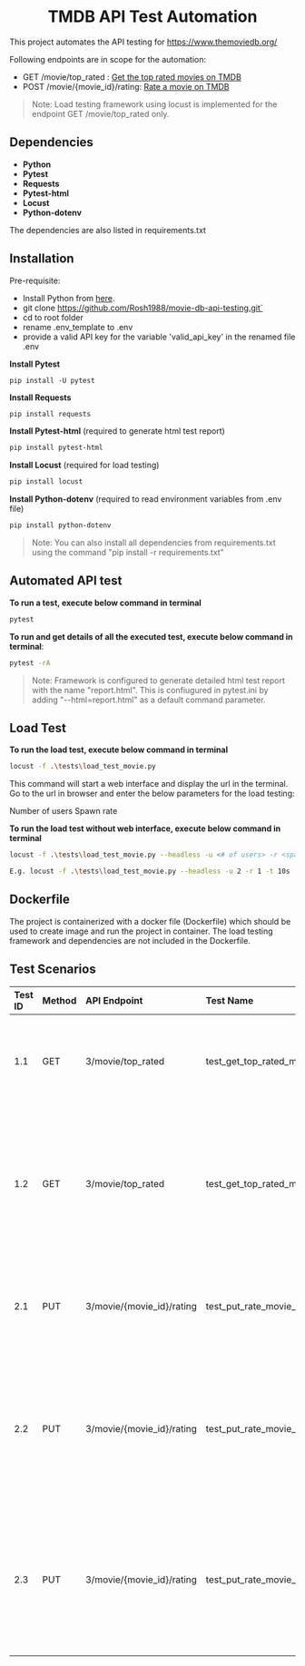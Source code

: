 <h1 align="center">TMDB API Test Automation</h1>

This project automates the API testing for https://www.themoviedb.org/

Following endpoints are in scope for the automation:

- GET /movie/top_rated : [Get the top rated movies on TMDB](https://developers.themoviedb.org/3/movies/get-top-rated-movies "Get the top rated movies on TMDB")
- POST /movie/{movie_id}/rating: [Rate a movie on TMDB](https://developers.themoviedb.org/3/movies/rate-movie "Rate a movie on TMDB")

> Note: Load testing framework using locust is implemented for the endpoint GET /movie/top_rated only.

## Dependencies

* __Python__
* __Pytest__
* __Requests__
* __Pytest-html__
* __Locust__
* __Python-dotenv__

The dependencies are also listed in requirements.txt

## Installation
Pre-requisite:
- Install Python from [here](https://www.python.org/downloads/ "here").
- git clone https://github.com/Rosh1988/movie-db-api-testing.git`
- cd to root folder
- rename .env_template to .env
- provide a valid API key for the variable 'valid_api_key' in the renamed file .env

__Install Pytest__
```shell
pip install -U pytest
```
__Install Requests__
```sh
pip install requests
```
__Install Pytest-html__ (required to generate html test report)
```sh
pip install pytest-html
```
__Install Locust__ (required for load testing)
```sh
pip install locust
```
__Install Python-dotenv__ (required to read environment variables from .env file)
```sh
pip install python-dotenv
```


> Note: You can also install all dependencies from requirements.txt using the command
"pip install -r requirements.txt"


## Automated API test

__To run a test, execute below command in terminal__

```sh
pytest
```

__To run and get details of all the executed test, execute below command in terminal__:
```sh
pytest -rA
```
> Note: Framework is configured to generate detailed html test report with the name "report.html". This is confiugured in pytest.ini by adding "--html=report.html" as a default command parameter.

## Load Test

__To run the load test, execute below command in terminal__

```sh
locust -f .\tests\load_test_movie.py
```
This command will start a web interface and display the url in the terminal. Go to the url in browser and enter the below parameters for the load testing:

Number of users
Spawn rate

__To run the load test without web interface, execute below command in terminal__

```sh
locust -f .\tests\load_test_movie.py --headless -u <# of users> -r <spawn rate> -t <total run time>

E.g. locust -f .\tests\load_test_movie.py --headless -u 2 -r 1 -t 10s
```

## Dockerfile

The project is containerized with a docker file (Dockerfile) which should be used to create image and run the project in container. The load testing framework and dependencies are not included in the Dockerfile.

## Test Scenarios

|Test ID   | Method | API Endpoint   | Test Name  |Test Steps   |Test Data   |Expected |
| :------------ | :------------ | :------------ | :------------ | :------------ | :------------ | :------------ |
|1.1   |GET |3/movie/top_rated   |test_get_top_rated_movies_status_code_200   |Provide Valid API Key   |valid_api_key   |The response contains status code 200 & status message "Success."   |
|1.2  |GET   |3/movie/top_rated   |test_get_top_rated_movies_status_code_401   |Provide invalid API key   |invalid_api_key   |The response contains status code 401 & status message "Invalid API key: You must be granted a valid key."   |
|2.1   |PUT   |3/movie/{movie_id}/rating   |test_put_rate_movie_status_code_201   |Provide valid API key & valid movie id   |valid_api_key, valid_movie_id   |The response contains status code 201 & status message "Success."   |
|2.2   |PUT   |3/movie/{movie_id}/rating   |test_put_rate_movie_status_code_401   |Provide invalid API key & valid movie id   |invalid_api_key, valid_movie_id   |The response contains status code 401 & status message "Invalid API key: You must be granted a valid key."   |
|2.3   |PUT   |3/movie/{movie_id}/rating   |test_put_rate_movie_status_code_404   |Provide valid API key & invalid movie id   |valid_api_key, invalid_movie_id   |The response contains status code 401 & status message "The resource you requested could not be found."   |



